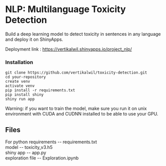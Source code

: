 # NLP: Multilanguage Toxicity Detection

Build a deep learning model to detect toxicity in sentences in any language and deploy it on ShinyApps.

Deployment link : https://vertikalwil.shinyapps.io/project_nlp/

### Installation
```
git clone https://github.com/vertikalwil/toxicity-detection.git
cd your-repository
create venv 
activate venv
pip install -r requirements.txt
pip install shiny
shiny run app  
```
Warning: if you want to train the model, make sure you run it on unix environment with CUDA and CUDNN installed to be able to use your GPU.

## Files

For python requirements -- requirements.txt <br>
model -- toxicity_v3.h5 <br>
shiny app -- app.py <br>
exploration file -- Exploration.ipynb

















